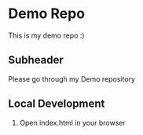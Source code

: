 # Demo Repo
This is my demo repo :) 

## Subheader

Please go through my Demo repository

## Local Development
1. Open index.html in your browser
